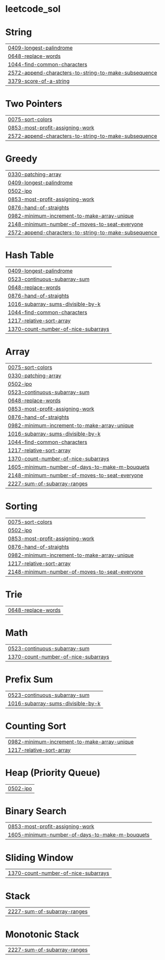 # leetcode_sol


# String
|  |
| ------- |
| [0409-longest-palindrome](https://github.com/gautamkshah/leetcode_sol/tree/master/0409-longest-palindrome) |
| [0648-replace-words](https://github.com/gautamkshah/leetcode_sol/tree/master/0648-replace-words) |
| [1044-find-common-characters](https://github.com/gautamkshah/leetcode_sol/tree/master/1044-find-common-characters) |
| [2572-append-characters-to-string-to-make-subsequence](https://github.com/gautamkshah/leetcode_sol/tree/master/2572-append-characters-to-string-to-make-subsequence) |
| [3379-score-of-a-string](https://github.com/gautamkshah/leetcode_sol/tree/master/3379-score-of-a-string) |
# Two Pointers
|  |
| ------- |
| [0075-sort-colors](https://github.com/gautamkshah/leetcode_sol/tree/master/0075-sort-colors) |
| [0853-most-profit-assigning-work](https://github.com/gautamkshah/leetcode_sol/tree/master/0853-most-profit-assigning-work) |
| [2572-append-characters-to-string-to-make-subsequence](https://github.com/gautamkshah/leetcode_sol/tree/master/2572-append-characters-to-string-to-make-subsequence) |
# Greedy
|  |
| ------- |
| [0330-patching-array](https://github.com/gautamkshah/leetcode_sol/tree/master/0330-patching-array) |
| [0409-longest-palindrome](https://github.com/gautamkshah/leetcode_sol/tree/master/0409-longest-palindrome) |
| [0502-ipo](https://github.com/gautamkshah/leetcode_sol/tree/master/0502-ipo) |
| [0853-most-profit-assigning-work](https://github.com/gautamkshah/leetcode_sol/tree/master/0853-most-profit-assigning-work) |
| [0876-hand-of-straights](https://github.com/gautamkshah/leetcode_sol/tree/master/0876-hand-of-straights) |
| [0982-minimum-increment-to-make-array-unique](https://github.com/gautamkshah/leetcode_sol/tree/master/0982-minimum-increment-to-make-array-unique) |
| [2148-minimum-number-of-moves-to-seat-everyone](https://github.com/gautamkshah/leetcode_sol/tree/master/2148-minimum-number-of-moves-to-seat-everyone) |
| [2572-append-characters-to-string-to-make-subsequence](https://github.com/gautamkshah/leetcode_sol/tree/master/2572-append-characters-to-string-to-make-subsequence) |
# Hash Table
|  |
| ------- |
| [0409-longest-palindrome](https://github.com/gautamkshah/leetcode_sol/tree/master/0409-longest-palindrome) |
| [0523-continuous-subarray-sum](https://github.com/gautamkshah/leetcode_sol/tree/master/0523-continuous-subarray-sum) |
| [0648-replace-words](https://github.com/gautamkshah/leetcode_sol/tree/master/0648-replace-words) |
| [0876-hand-of-straights](https://github.com/gautamkshah/leetcode_sol/tree/master/0876-hand-of-straights) |
| [1016-subarray-sums-divisible-by-k](https://github.com/gautamkshah/leetcode_sol/tree/master/1016-subarray-sums-divisible-by-k) |
| [1044-find-common-characters](https://github.com/gautamkshah/leetcode_sol/tree/master/1044-find-common-characters) |
| [1217-relative-sort-array](https://github.com/gautamkshah/leetcode_sol/tree/master/1217-relative-sort-array) |
| [1370-count-number-of-nice-subarrays](https://github.com/gautamkshah/leetcode_sol/tree/master/1370-count-number-of-nice-subarrays) |
# Array
|  |
| ------- |
| [0075-sort-colors](https://github.com/gautamkshah/leetcode_sol/tree/master/0075-sort-colors) |
| [0330-patching-array](https://github.com/gautamkshah/leetcode_sol/tree/master/0330-patching-array) |
| [0502-ipo](https://github.com/gautamkshah/leetcode_sol/tree/master/0502-ipo) |
| [0523-continuous-subarray-sum](https://github.com/gautamkshah/leetcode_sol/tree/master/0523-continuous-subarray-sum) |
| [0648-replace-words](https://github.com/gautamkshah/leetcode_sol/tree/master/0648-replace-words) |
| [0853-most-profit-assigning-work](https://github.com/gautamkshah/leetcode_sol/tree/master/0853-most-profit-assigning-work) |
| [0876-hand-of-straights](https://github.com/gautamkshah/leetcode_sol/tree/master/0876-hand-of-straights) |
| [0982-minimum-increment-to-make-array-unique](https://github.com/gautamkshah/leetcode_sol/tree/master/0982-minimum-increment-to-make-array-unique) |
| [1016-subarray-sums-divisible-by-k](https://github.com/gautamkshah/leetcode_sol/tree/master/1016-subarray-sums-divisible-by-k) |
| [1044-find-common-characters](https://github.com/gautamkshah/leetcode_sol/tree/master/1044-find-common-characters) |
| [1217-relative-sort-array](https://github.com/gautamkshah/leetcode_sol/tree/master/1217-relative-sort-array) |
| [1370-count-number-of-nice-subarrays](https://github.com/gautamkshah/leetcode_sol/tree/master/1370-count-number-of-nice-subarrays) |
| [1605-minimum-number-of-days-to-make-m-bouquets](https://github.com/gautamkshah/leetcode_sol/tree/master/1605-minimum-number-of-days-to-make-m-bouquets) |
| [2148-minimum-number-of-moves-to-seat-everyone](https://github.com/gautamkshah/leetcode_sol/tree/master/2148-minimum-number-of-moves-to-seat-everyone) |
| [2227-sum-of-subarray-ranges](https://github.com/gautamkshah/leetcode_sol/tree/master/2227-sum-of-subarray-ranges) |
# Sorting
|  |
| ------- |
| [0075-sort-colors](https://github.com/gautamkshah/leetcode_sol/tree/master/0075-sort-colors) |
| [0502-ipo](https://github.com/gautamkshah/leetcode_sol/tree/master/0502-ipo) |
| [0853-most-profit-assigning-work](https://github.com/gautamkshah/leetcode_sol/tree/master/0853-most-profit-assigning-work) |
| [0876-hand-of-straights](https://github.com/gautamkshah/leetcode_sol/tree/master/0876-hand-of-straights) |
| [0982-minimum-increment-to-make-array-unique](https://github.com/gautamkshah/leetcode_sol/tree/master/0982-minimum-increment-to-make-array-unique) |
| [1217-relative-sort-array](https://github.com/gautamkshah/leetcode_sol/tree/master/1217-relative-sort-array) |
| [2148-minimum-number-of-moves-to-seat-everyone](https://github.com/gautamkshah/leetcode_sol/tree/master/2148-minimum-number-of-moves-to-seat-everyone) |
# Trie
|  |
| ------- |
| [0648-replace-words](https://github.com/gautamkshah/leetcode_sol/tree/master/0648-replace-words) |
# Math
|  |
| ------- |
| [0523-continuous-subarray-sum](https://github.com/gautamkshah/leetcode_sol/tree/master/0523-continuous-subarray-sum) |
| [1370-count-number-of-nice-subarrays](https://github.com/gautamkshah/leetcode_sol/tree/master/1370-count-number-of-nice-subarrays) |
# Prefix Sum
|  |
| ------- |
| [0523-continuous-subarray-sum](https://github.com/gautamkshah/leetcode_sol/tree/master/0523-continuous-subarray-sum) |
| [1016-subarray-sums-divisible-by-k](https://github.com/gautamkshah/leetcode_sol/tree/master/1016-subarray-sums-divisible-by-k) |
# Counting Sort
|  |
| ------- |
| [0982-minimum-increment-to-make-array-unique](https://github.com/gautamkshah/leetcode_sol/tree/master/0982-minimum-increment-to-make-array-unique) |
| [1217-relative-sort-array](https://github.com/gautamkshah/leetcode_sol/tree/master/1217-relative-sort-array) |
# Heap (Priority Queue)
|  |
| ------- |
| [0502-ipo](https://github.com/gautamkshah/leetcode_sol/tree/master/0502-ipo) |
# Binary Search
|  |
| ------- |
| [0853-most-profit-assigning-work](https://github.com/gautamkshah/leetcode_sol/tree/master/0853-most-profit-assigning-work) |
| [1605-minimum-number-of-days-to-make-m-bouquets](https://github.com/gautamkshah/leetcode_sol/tree/master/1605-minimum-number-of-days-to-make-m-bouquets) |
# Sliding Window
|  |
| ------- |
| [1370-count-number-of-nice-subarrays](https://github.com/gautamkshah/leetcode_sol/tree/master/1370-count-number-of-nice-subarrays) |
# Stack
|  |
| ------- |
| [2227-sum-of-subarray-ranges](https://github.com/gautamkshah/leetcode_sol/tree/master/2227-sum-of-subarray-ranges) |
# Monotonic Stack
|  |
| ------- |
| [2227-sum-of-subarray-ranges](https://github.com/gautamkshah/leetcode_sol/tree/master/2227-sum-of-subarray-ranges) |